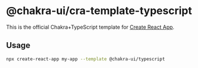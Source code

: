 # @chakra-ui/cra-template-typescript

This is the official Chakra+TypeScript template for
[Create React App](https://github.com/facebook/create-react-app).

## Usage

```sh
npx create-react-app my-app --template @chakra-ui/typescript
```
